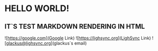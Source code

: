 # HELLO WORLD!
## IT`S TEST MARKDOWN RENDERING IN HTML

![https://google.com](Google Link)
![https://lighsync.org](LighSync Link)
![glackus@lighsync.org](glackus`s email)
